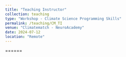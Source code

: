 ```yaml
---
title: "Teaching Instructor"
collection: teaching
type: "Workshop - Climate Science Programming Skills"
permalink: /teaching/CM_TI
venue: "Climatematch - NeuroAcademy"
date: 2024-07-12
location: "Remote"
---
```



======
